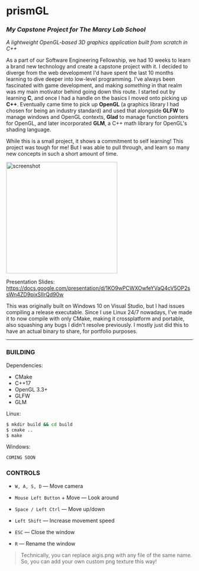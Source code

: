 # prismGL
### _My Capstone Project for The Marcy Lab School_
*A lightweight OpenGL-based 3D graphics application built from scratch in C++*

As a part of our Software Engineering Fellowship, we had 10 weeks to learn a brand new technology and create a capstone project with it.
I decided to diverge from the web development I'd have spent the last 10 months learning to dive deeper into low-level programming. I've always been fascinated with game development, and making *something* in that realm was my main motivator behind going down this route. I started out by learning **C**, and once I had a handle on the basics I moved onto picking up **C++**. Eventually came time to pick up **OpenGL** (a graphics library I had chosen for being an industry standard) and used that alongside **GLFW** to manage windows and OpenGL contexts, **Glad** to manage function pointers for OpenGL, and later incorporated **GLM**, a C++ math library for OpenGL's shading language.

While this is a small project, it shows a commitment to self learning! This project was tough for me! But I was able to pull through, and learn so many new concepts in such a short amount of time.

<!-- ![Screenshot](https://github.com/tailsmonster/portfolio/blob/main/vite-project/src/assets/static/screenshots/prismgl.png?raw=true) -->
<img src="https://github.com/tailsmonster/portfolio/blob/main/vite-project/src/assets/static/screenshots/prismgl.png?raw=true" alt="screenshot" height="300">

Presentation Slides: https://docs.google.com/presentation/d/1KO9wPCWXOwfeYVaQ4cV5OP2ssWn4ZD9pixSIIrQd90w

This was originally built on Windows 10 on Visual Studio, but I had issues compiling a release executable. Since I use Linux 24/7 nowadays, I've made it to now compile with only CMake, making it crossplatform and portable, also squashing any bugs I didn't resolve previously. I mostly just did this to have an actual binary to share, for portfolio purposes.

---

### BUILDING

Dependencies:
- CMake
- C++17
- OpenGL 3.3+
- GLFW 
- GLM

Linux:
```bash
$ mkdir build && cd build
$ cmake ..
$ make
```

Windows:

```powershell
COMING SOON
```

### CONTROLS

- `W, A, S, D` — Move camera

- `Mouse Left Button` + Move — Look around

- `Space / Left Ctrl` — Move up/down

- `Left Shift` — Increase movement speed

- `ESC` — Close the window

- `R`  — Rename the window

> Technically, you can replace aigis.png with any file of the same name. So, you can add your own custom png texture this way!

